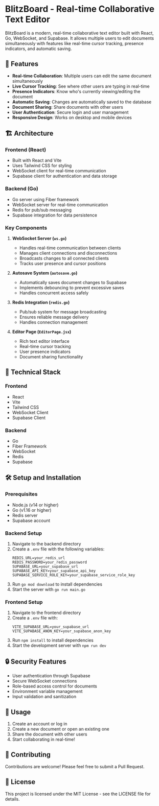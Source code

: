 # BlitzBoard - Real-time Collaborative Text Editor

BlitzBoard is a modern, real-time collaborative text editor built with React, Go, WebSocket, and Supabase. It allows multiple users to edit documents simultaneously with features like real-time cursor tracking, presence indicators, and automatic saving.

## 🚀 Features

- **Real-time Collaboration**: Multiple users can edit the same document simultaneously
- **Live Cursor Tracking**: See where other users are typing in real-time
- **Presence Indicators**: Know who's currently viewing/editing the document
- **Automatic Saving**: Changes are automatically saved to the database
- **Document Sharing**: Share documents with other users
- **User Authentication**: Secure login and user management
- **Responsive Design**: Works on desktop and mobile devices

## 🏗️ Architecture

### Frontend (React)

- Built with React and Vite
- Uses Tailwind CSS for styling
- WebSocket client for real-time communication
- Supabase client for authentication and data storage

### Backend (Go)

- Go server using Fiber framework
- WebSocket server for real-time communication
- Redis for pub/sub messaging
- Supabase integration for data persistence

### Key Components

1. **WebSocket Server (`ws.go`)**

   - Handles real-time communication between clients
   - Manages client connections and disconnections
   - Broadcasts changes to all connected clients
   - Tracks user presence and cursor positions

2. **Autosave System (`autosave.go`)**

   - Automatically saves document changes to Supabase
   - Implements debouncing to prevent excessive saves
   - Handles concurrent access safely

3. **Redis Integration (`redis.go`)**

   - Pub/sub system for message broadcasting
   - Ensures reliable message delivery
   - Handles connection management

4. **Editor Page (`EditorPage.jsx`)**
   - Rich text editor interface
   - Real-time cursor tracking
   - User presence indicators
   - Document sharing functionality

## 🔧 Technical Stack

### Frontend

- React
- Vite
- Tailwind CSS
- WebSocket Client
- Supabase Client

### Backend

- Go
- Fiber Framework
- WebSocket
- Redis
- Supabase

## 🛠️ Setup and Installation

### Prerequisites

- Node.js (v14 or higher)
- Go (v1.16 or higher)
- Redis server
- Supabase account

### Backend Setup

1. Navigate to the backend directory
2. Create a `.env` file with the following variables:
   ```
   REDIS_URL=your_redis_url
   REDIS_PASSWORD=your_redis_password
   SUPABASE_URL=your_supabase_url
   SUPABASE_API_KEY=your_supabase_api_key
   SUPABASE_SERVICE_ROLE_KEY=your_supabase_service_role_key
   ```
3. Run `go mod download` to install dependencies
4. Start the server with `go run main.go`

### Frontend Setup

1. Navigate to the frontend directory
2. Create a `.env` file with:
   ```
   VITE_SUPABASE_URL=your_supabase_url
   VITE_SUPABASE_ANON_KEY=your_supabase_anon_key
   ```
3. Run `npm install` to install dependencies
4. Start the development server with `npm run dev`

## 🔒 Security Features

- User authentication through Supabase
- Secure WebSocket connections
- Role-based access control for documents
- Environment variable management
- Input validation and sanitization

## 📝 Usage

1. Create an account or log in
2. Create a new document or open an existing one
3. Share the document with other users
4. Start collaborating in real-time!

## 🤝 Contributing

Contributions are welcome! Please feel free to submit a Pull Request.

## 📄 License

This project is licensed under the MIT License - see the LICENSE file for details.
